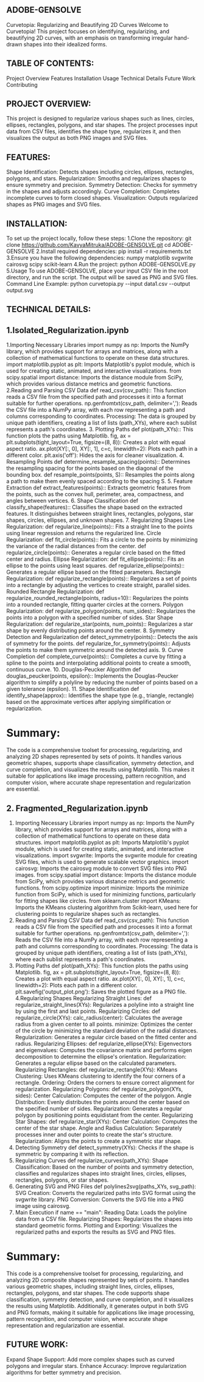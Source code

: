 ## ADOBE-GENSOLVE
Curvetopia: Regularizing and Beautifying 2D Curves
Welcome to Curvetopia! This project focuses on identifying, regularizing, and beautifying 2D curves, with an emphasis on transforming irregular hand-drawn shapes into their idealized forms.

## TABLE OF CONTENTS:
Project Overview
Features
Installation
Usage
Technical Details
Future Work
Contributing

## PROJECT OVERVIEW:
This project is designed to regularize various shapes such as lines, circles, ellipses, rectangles, polygons, and star shapes. The project processes input data from CSV files, identifies the shape type, regularizes it, and then visualizes the output as both PNG images and SVG files.

## FEATURES:
Shape Identification: Detects shapes including circles, ellipses, rectangles, polygons, and stars.
Regularization: Smooths and regularizes shapes to ensure symmetry and precision.
Symmetry Detection: Checks for symmetry in the shapes and adjusts accordingly.
Curve Completion: Completes incomplete curves to form closed shapes.
Visualization: Outputs regularized shapes as PNG images and SVG files.

## INSTALLATION:
To set up the project locally, follow these steps:
1.Clone the repository:
  git clone https://github.com/KavyaMitruka/ADOBE-GENSOLVE.git
  cd ADOBE-GENSOLVE
2.Install required dependencies:
  pip install -r requirements.txt
3.Ensure you have the following dependencies:
  numpy
  matplotlib
  svgwrite
  cairosvg
  scipy
  scikit-learn
4.Run the project:
  python ADOBE-GENSOLVE.py
5.Usage
  To use ADOBE-GENSOLVE, place your input CSV file in the root directory, and run the script. The output will be saved as PNG and SVG files.
  Command Line Example:
  python curvetopia.py --input data1.csv --output output.svg

## TECHNICAL DETAILS:
## 1.Isolated_Regularization.ipynb

  1.Importing Necessary Libraries
     import numpy as np: Imports the NumPy library, which provides support for arrays and matrices, along with a collection of mathematical functions to operate on these         data structures.
     import matplotlib.pyplot as plt: Imports Matplotlib's pyplot module, which is used for creating static, animated, and interactive visualizations.
     from scipy.spatial import distance: Imports the distance module from SciPy, which provides various distance metrics and geometric functions.
  2.Reading and Parsing CSV Data
    def read_csv(csv_path):: This function reads a CSV file from the specified path and processes it into a format suitable for further operations.
    np.genfromtxt(csv_path, delimiter=','): Reads the CSV file into a NumPy array, with each row representing a path and columns corresponding to coordinates.
    Processing: The data is grouped by unique path identifiers, creating a list of lists (path_XYs), where each sublist represents a path's coordinates.
  3. Plotting Paths
    def plot(path_XYs):: This function plots the paths using Matplotlib.
    fig, ax = plt.subplots(tight_layout=True, figsize=(8, 8)): Creates a plot with equal aspect ratio.
    ax.plot(XY[:, 0], XY[:, 1], c=c, linewidth=2): Plots each path in a different color.
    plt.axis('off'): Hides the axis for cleaner visualization.
  4. Resampling Points
    def determine_resample_spacing(points):: Determines the resampling spacing for the points based on the diagonal of the bounding box.
    def resample_points(points, S):: Resamples the points along a path to make them evenly spaced according to the spacing S.
  5. Feature Extraction
    def extract_features(points):: Extracts geometric features from the points, such as the convex hull, perimeter, area, compactness, and angles between vertices.
  6. Shape Classification
    def classify_shape(features):: Classifies the shape based on the extracted features. It distinguishes between straight lines, rectangles, polygons, star shapes, 
    circles, ellipses, and unknown shapes.
  7. Regularizing Shapes
      Line Regularization:
      def regularize_line(points):: Fits a straight line to the points using linear regression and returns the regularized line.
      Circle Regularization:
      def fit_circle(points):: Fits a circle to the points by minimizing the variance of the radial distances from the center.
      def regularize_circle(points):: Generates a regular circle based on the fitted center and radius.
      Ellipse Regularization:
      def fit_ellipse(points):: Fits an ellipse to the points using least squares.
      def regularize_ellipse(points):: Generates a regular ellipse based on the fitted parameters.
      Rectangle Regularization:
      def regularize_rectangle(points):: Regularizes a set of points into a rectangle by adjusting the vertices to create straight, parallel sides.
      Rounded Rectangle Regularization:
      def regularize_rounded_rectangle(points, radius=10):: Regularizes the points into a rounded rectangle, fitting quarter circles at the corners.
      Polygon Regularization:
      def regularize_polygon(points, num_sides):: Regularizes the points into a polygon with a specified number of sides.
      Star Shape Regularization:
      def regularize_star(points, num_points):: Regularizes a star shape by evenly distributing points around the center.
  8. Symmetry Detection and Regularization
    def detect_symmetry(points):: Detects the axis of symmetry for the points.
    def regularize_for_symmetry(points):: Adjusts the points to make them symmetric around the detected axis.
  9. Curve Completion
    def complete_curve(points):: Completes a curve by fitting a spline to the points and interpolating additional points to create a smooth, continuous curve.
  10. Douglas-Peucker Algorithm
    def douglas_peucker(points, epsilon):: Implements the Douglas-Peucker algorithm to simplify a polyline by reducing the number of points based on a given tolerance            (epsilon).
  11. Shape Identification
    def identify_shape(approx):: Identifies the shape type (e.g., triangle, rectangle) based on the approximate vertices after applying simplification or regularization. 

# Summary:
The code is a comprehensive toolset for processing, regularizing, and analyzing 2D shapes represented by sets of points. It handles various geometric shapes, supports shape classification, symmetry detection, and curve completion, and visualizes the results using Matplotlib. This makes it suitable for applications like image processing, pattern recognition, and computer vision, where accurate shape representation and regularization are essential.

## 2. Fragmented_Regularization.ipynb

  1. Importing Necessary Libraries
    import numpy as np: Imports the NumPy library, which provides support for arrays and matrices, along with a collection of mathematical functions to operate on these         data structures.
    import matplotlib.pyplot as plt: Imports Matplotlib's pyplot module, which is used for creating static, animated, and interactive visualizations.
    import svgwrite: Imports the svgwrite module for creating SVG files, which is used to generate scalable vector graphics.
    import cairosvg: Imports the cairosvg module to convert SVG files into PNG images.
    from scipy.spatial import distance: Imports the distance module from SciPy, which provides various distance metrics and geometric functions.
    from scipy.optimize import minimize: Imports the minimize function from SciPy, which is used for minimizing functions, particularly for fitting shapes like circles.
    from sklearn.cluster import KMeans: Imports the KMeans clustering algorithm from Scikit-learn, used here for clustering points to regularize shapes such as rectangles.
  2. Reading and Parsing CSV Data
    def read_csv(csv_path): This function reads a CSV file from the specified path and processes it into a format suitable for further operations.
    np.genfromtxt(csv_path, delimiter=','): Reads the CSV file into a NumPy array, with each row representing a path and columns corresponding to coordinates.
    Processing: The data is grouped by unique path identifiers, creating a list of lists (path_XYs), where each sublist represents a path's coordinates.
  3. Plotting Paths
    def plot(path_XYs): This function plots the paths using Matplotlib.
    fig, ax = plt.subplots(tight_layout=True, figsize=(8, 8)): Creates a plot with equal aspect ratio.
    ax.plot(XY[:, 0], XY[:, 1], c=c, linewidth=2): Plots each path in a different color.
    plt.savefig('output_plot.png'): Saves the plotted figure as a PNG file.
  4.Regularizing Shapes
     Regularizing Straight Lines:
     def regularize_straight_lines(XYs): Regularizes a polyline into a straight line by using the first and last points.
     Regularizing Circles:
     def regularize_circle(XYs):
     calc_radius(center): Calculates the average radius from a given center to all points.
     minimize: Optimizes the center of the circle by minimizing the standard deviation of the radial distances.
     Regularization: Generates a regular circle based on the fitted center and radius.
     Regularizing Ellipses:
     def regularize_ellipse(XYs):
     Eigenvectors and eigenvalues: Computes the covariance matrix and performs eigen decomposition to determine the ellipse's orientation.
     Regularization: Generates a regular ellipse based on the calculated parameters.
     Regularizing Rectangles:
     def regularize_rectangle(XYs):
     KMeans Clustering: Uses KMeans clustering to identify the four corners of a rectangle.
     Ordering: Orders the corners to ensure correct alignment for regularization.
     Regularizing Polygons:
     def regularize_polygon(XYs, sides):
     Center Calculation: Computes the center of the polygon.
     Angle Distribution: Evenly distributes the points around the center based on the specified number of sides.
     Regularization: Generates a regular polygon by positioning points equidistant from the center.
     Regularizing Star Shapes:
     def regularize_star(XYs):
     Center Calculation: Computes the center of the star shape.
     Angle and Radius Calculation: Separately processes inner and outer points to create the star's structure.
     Regularization: Aligns the points to create a symmetric star shape.
  5. Detecting Symmetry
    def detect_symmetry(XYs): Checks if the shape is symmetric by comparing it with its reflection.
  6. Regularizing Curves
    def regularize_curves(path_XYs):
    Shape Classification: Based on the number of points and symmetry detection, classifies and regularizes shapes into straight lines, circles, ellipses, rectangles,            polygons, or star shapes.
  7. Generating SVG and PNG Files
    def polylines2svg(paths_XYs, svg_path):
    SVG Creation: Converts the regularized paths into SVG format using the svgwrite library.
    PNG Conversion: Converts the SVG file into a PNG image using cairosvg.
  8. Main Execution
    if name == "main":
    Reading Data: Loads the polyline data from a CSV file.
    Regularizing Shapes: Regularizes the shapes into standard geometric forms.
    Plotting and Exporting: Visualizes the regularized paths and exports the results as SVG and PNG files.

# Summary:
This code is a comprehensive toolset for processing, regularizing, and analyzing 2D composite shapes represented by sets of points. It handles various geometric shapes, including straight lines, circles, ellipses, rectangles, polygons, and star shapes. The code supports shape classification, symmetry detection, and curve completion, and it visualizes the results using Matplotlib. Additionally, it generates output in both SVG and PNG formats, making it suitable for applications like image processing, pattern recognition, and computer vision, where accurate shape representation and regularization are essential.
  
## FUTURE WORK:
Expand Shape Support: Add more complex shapes such as curved polygons and irregular stars.
Enhance Accuracy: Improve regularization algorithms for better symmetry and precision.

